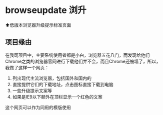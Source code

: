# browseupdate 浏升
:arrow_up:低版本浏览器升级提示标准页面

## 项目缘由
在我司项目中，主要系统使用者都是小白，浏览器五花八门，而发现给他们Chrome之类的浏览器官网进行下载他们并不会，而且Chrome还被墙了，所以，我做了这样一个网页：

1. 列出现代主流浏览器，包括国外和国内的
2. 直接提供它们的下载地址，点击图标直接下载到电脑
3. 一些升级提示文案等
4. 如果是IE9以下额外在顶栏显示一个红色的文案

这个网页可以作为同用的模版使用